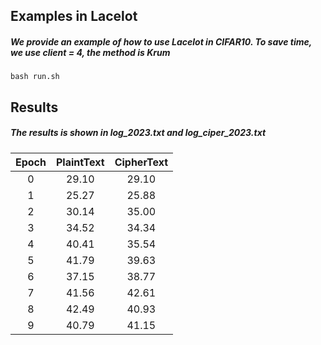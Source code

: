 ## Examples in Lacelot

##### We provide an example of how to use Lacelot in CIFAR10.  To save time, we use client = 4, the method is Krum
`bash run.sh`

## Results
##### The results is shown in log_2023.txt and log_ciper_2023.txt


| Epoch | PlaintText | CipherText |
|:-----:|:----------:|:----------:|
|   0   |   29.10    |   29.10    |
|   1   |   25.27    |   25.88    |
|   2   |   30.14    |   35.00    |
|   3   |   34.52    |   34.34    |
|   4   |   40.41    |   35.54    |
|   5   |   41.79    |   39.63    |
|   6   |   37.15    |   38.77    |
|   7   |   41.56    |   42.61    |
|   8   |   42.49    |   40.93    |
|   9   |   40.79    |   41.15    |

<!-- ![Results](https://github.com/siyang-jiang/Lancelot-Dev/blob/main/lancelot-main-GPU/result.png) -->